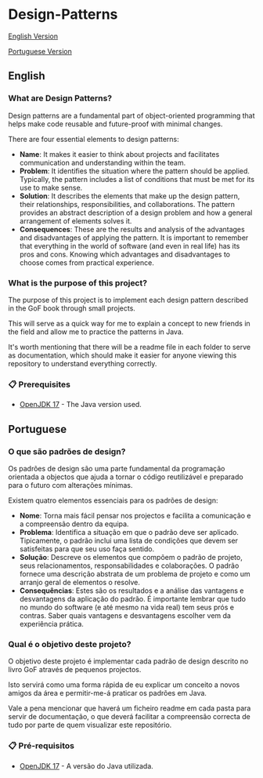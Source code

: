 # Design-Patterns
[English Version](#English)

[Portuguese Version](#portuguese)
## English
### What are Design Patterns?
Design patterns are a fundamental part of object-oriented programming that helps make code reusable and future-proof with minimal changes.

There are four essential elements to design patterns:
* **Name**: It makes it easier to think about projects and facilitates communication and understanding within the team.
* **Problem**: It identifies the situation where the pattern should be applied. Typically, the pattern includes a list of conditions that must be met for its use to make sense.
* **Solution**: It describes the elements that make up the design pattern, their relationships, responsibilities, and collaborations. The pattern provides an abstract description of a design problem and how a general arrangement of elements solves it.
* **Consequences**: These are the results and analysis of the advantages and disadvantages of applying the pattern. It is important to remember that everything in the world of software (and even in real life) has its pros and cons. Knowing which advantages and disadvantages to choose comes from practical experience.

### What is the purpose of this project?
The purpose of this project is to implement each design pattern described in the GoF book through small projects.

This will serve as a quick way for me to explain a concept to new friends in the field and allow me to practice the patterns in Java.

It's worth mentioning that there will be a readme file in each folder to serve as documentation, which should make it easier for anyone viewing this repository to understand everything correctly.

### 📋 Prerequisites
* [OpenJDK 17](https://openjdk.org/projects/jdk/17/) - The Java version used.

## Portuguese
### O que são padrões de design?
Os padrões de design são uma parte fundamental da programação orientada a objectos que ajuda a tornar o código reutilizável e preparado para o futuro com alterações mínimas.

Existem quatro elementos essenciais para os padrões de design:
* **Nome**: Torna mais fácil pensar nos projectos e facilita a comunicação e a compreensão dentro da equipa.
* **Problema**: Identifica a situação em que o padrão deve ser aplicado. Tipicamente, o padrão inclui uma lista de condições que devem ser satisfeitas para que seu uso faça sentido.
* **Solução**: Descreve os elementos que compõem o padrão de projeto, seus relacionamentos, responsabilidades e colaborações. O padrão fornece uma descrição abstrata de um problema de projeto e como um arranjo geral de elementos o resolve.
* **Consequências**: Estes são os resultados e a análise das vantagens e desvantagens da aplicação do padrão. É importante lembrar que tudo no mundo do software (e até mesmo na vida real) tem seus prós e contras. Saber quais vantagens e desvantagens escolher vem da experiência prática.

### Qual é o objetivo deste projeto?
O objetivo deste projeto é implementar cada padrão de design descrito no livro GoF através de pequenos projectos.

Isto servirá como uma forma rápida de eu explicar um conceito a novos amigos da área e permitir-me-á praticar os padrões em Java.

Vale a pena mencionar que haverá um ficheiro readme em cada pasta para servir de documentação, o que deverá facilitar a compreensão correcta de tudo por parte de quem visualizar este repositório.

### 📋 Pré-requisitos
* [OpenJDK 17](https://openjdk.org/projects/jdk/17/) - A versão do Java utilizada.
